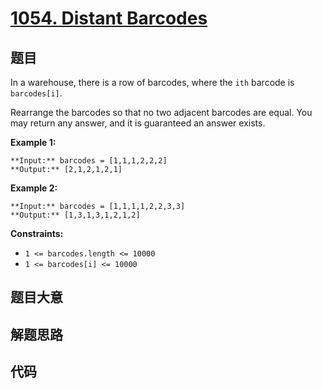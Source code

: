 # [1054. Distant Barcodes](https://leetcode.com/problems/distant-barcodes)

## 题目

In a warehouse, there is a row of barcodes, where the `ith` barcode is
`barcodes[i]`.

Rearrange the barcodes so that no two adjacent barcodes are equal. You may
return any answer, and it is guaranteed an answer exists.



**Example 1:**

    
    
    **Input:** barcodes = [1,1,1,2,2,2]
    **Output:** [2,1,2,1,2,1]
    

**Example 2:**

    
    
    **Input:** barcodes = [1,1,1,1,2,2,3,3]
    **Output:** [1,3,1,3,1,2,1,2]
    



**Constraints:**

  * `1 <= barcodes.length <= 10000`
  * `1 <= barcodes[i] <= 10000`


## 题目大意

## 解题思路

## 代码

```javascript

```
